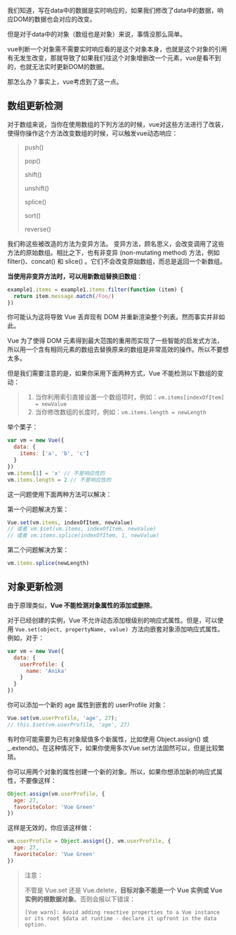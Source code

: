 我们知道，写在data中的数据是实时响应的，如果我们修改了data中的数据，响应DOM的数据也会对应的改变。

但是对于data中的对象（数组也是对象）来说，事情没那么简单。

vue判断一个对象需不需要实时响应看的是这个对象本身，也就是这个对象的引用有无发生改变，那就导致了如果我们往这个对象增删改一个元素，vue是看不到的，也就无法实时更新DOM的数据。



那怎么办？事实上，vue考虑到了这一点。

## 数组更新检测

对于数组来说，当你在使用数组的下列方法的时候，vue对这些方法进行了改装，使得你操作这个方法改变数组的时候，可以触发vue动态响应：

> push()
>
> pop()
>
> shift()
>
> unshift()
>
> splice()
>
> sort()
>
> reverse()

我们称这些被改造的方法为变异方法。
变异方法，顾名思义，会改变调用了这些方法的原始数组。相比之下，也有非变异 (non-mutating method) 方法，例如 filter()、concat() 和 slice() 。它们不会改变原始数组，而总是返回一个新数组。

**当使用非变异方法时，可以用新数组替换旧数组**：

```js
example1.items = example1.items.filter(function (item) {
  return item.message.match(/Foo/)
})
```

你可能认为这将导致 Vue 丢弃现有 DOM 并重新渲染整个列表。然而事实并非如此。

Vue 为了使得 DOM 元素得到最大范围的重用而实现了一些智能的启发式方法，所以用一个含有相同元素的数组去替换原来的数组是非常高效的操作。所以不要想太多。

但是我们需要注意的是，如果你采用下面两种方式，Vue 不能检测以下数组的变动：

> 1. 当你利用索引直接设置一个数组项时，例如：`vm.items[indexOfItem] = newValue`
> 2. 当你修改数组的长度时，例如：`vm.items.length = newLength`

举个栗子：

```js
var vm = new Vue({
  data: {
    items: ['a', 'b', 'c']
  }
})
vm.items[1] = 'x' // 不是响应性的
vm.items.length = 2 // 不是响应性的
```

这一问题使用下面两种方法可以解决：

第一个问题解决方案：

```js
Vue.set(vm.items, indexOfItem, newValue)  
// 或者 vm.$set(vm.items, indexOfItem, newValue)
// 或者 vm.items.splice(indexOfItem, 1, newValue)
```

第二个问题解决方案：

```js
vm.items.splice(newLength)
```



## 对象更新检测

由于原理类似，**Vue 不能检测对象属性的添加或删除**。

对于已经创建的实例，Vue 不允许动态添加根级别的响应式属性。但是，可以使用 `Vue.set(object, propertyName, value) `方法向嵌套对象添加响应式属性。例如，对于：

```js
var vm = new Vue({
  data: {
    userProfile: {
      name: 'Anika'
    }
  }
})
```

你可以添加一个新的 age 属性到嵌套的 userProfile 对象：

```js
Vue.set(vm.userProfile, 'age', 27);
// this.$set(vm.userProfile, 'age', 27)
```

有时你可能需要为已有对象赋值多个新属性，比如使用 Object.assign() 或 _.extend()。在这种情况下，如果你使用多次Vue.set方法固然可以，但是比较繁琐。

你可以用两个对象的属性创建一个新的对象。所以，如果你想添加新的响应式属性，不要像这样：

```js
Object.assign(vm.userProfile, {
  age: 27,
  favoriteColor: 'Vue Green'
})
```

这样是无效的，你应该这样做：

```js
vm.userProfile = Object.assign({}, vm.userProfile, {
  age: 27,
  favoriteColor: 'Vue Green'
})
```

> 注意：
>
> 不管是 Vue.set 还是 Vue.delete，**目标对象不能是一个 Vue 实例或 Vue 实例的根数据对象**。否则会报以下错误：
>
> `[Vue warn]: Avoid adding reactive properties to a Vue instance or its root $data at runtime - declare it upfront in the data option.` 

